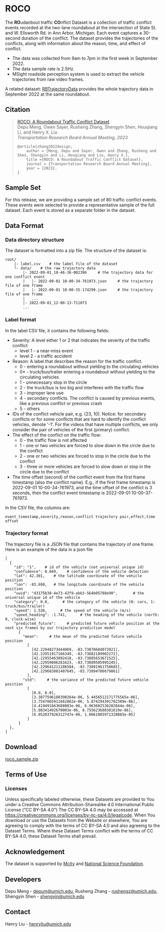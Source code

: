 # ROCO
The **RO**udanbout traffic **CO**nflict Dataset is a collection of traffic conflict events
 recorded at the two-lane roundabout at the intersection of State St. and W. Ellsworth Rd. in Ann Arbor, Michigan.
 Each event captures a 30-second duration of the conflict.
 The dataset provides the trajectories of the conflicts, 
 along with information about the reason, time, and effect of conflict.

- The data was collected from 9am to 7pm in the first week in September 2022.
- The data sample rate is 2.5Hz.
- MSight roadside perception system is used to extract the vehicle trajectories from raw video frames.

A related dataset: [RBTrajectoryData](https://github.com/michigan-traffic-lab/RBTrajectoryData)
provides the whole trajectory data in September 2022 at the same roundabout.
## Citation
> [ROCO: A Roundabout Traffic Conflict Dataset](https://arxiv.org/abs/2303.00563)<br />
> Depu Meng, Owen Sayer, Rusheng Zhang, Shengyin Shen, Houqiang Li, and Henry X. Liu<br />
> *Transportation Research Board Annual Meeting, 2023*
> ```
> @article{zhang2022design,
>     author = {Meng, Depu and Sayer, Owen and Zhang, Rusheng and Shen, Shengyin and Li, Houqiang and Liu, Henry X.},
>     title ={ROCO: A Roundabout Traffic Conflict Dataset},
>     journal = {Transportation Research Board Annual Meeting},
>     year = {2023},
> }
> ```

## Sample Set
For this release, we are providing a sample set of 80 traffic conflict events.
These events were selected to provide a representative sample of the full dataset.
Each event is stored as a separate folder in the dataset.

## Data Format
### Data directory structure
The dataset is formatted into a zip file. The structure of the dataset is:
```
root/
    |- label.csv    # the label file of the dataset
    └- data/    # the raw trajectory data
        |- 2022-09-01_10-46-36-002396     # the trajectory data for one conflict event
        |   |- 2022-09-01 10-00-34-761973.json     # the trajectory file of one frame
        |   |- 2022-09-01 10-00-35-174299.json     # the trajectory file of one frame
        |   ...
        |- 2022-09-01_12-00-13-711073
        ...
```

### Label format
In the label CSV file, it contains the following fields:
- Severity: A level either 1 or 2 that indicates the severity of the traffic conflict
    - level 1 - a near-miss event
    - level 2 - a traffic accident
- Reason: A label that describes the reason for the traffic conflict.
    - 0 - entering a roundabout without yielding to the circulating vehicles
    - 0* - truck/bus/trailer entering a roundabout without yielding to the circulating vehicles
    - 1 - unnecessary stop in the circle
    - 2 - the truck/bus is too big and interferes with the traffic flow
    - 3 - improper lane use
    - 4 - secondary conflicts. The conflict is caused by previous events, like a previous conflict or previous crash
    - 5 - others
- IDs of the conflict vehicle pair, e.g. (23, 10). Notice: for secondary conflicts 
or for some conflicts that are hard to identify the conflict vehicles, denote ‘-1’.
 For the videos that have multiple conflicts,
 we only consider the pair of vehicles of the first (primary) conflict.
- The effect of the conflict on the traffic flow:
    - 0 - the traffic flow is not affected
    - 1 - one or two vehicles are forced to slow down in the circle due to the conflict
    - 2 - one or two vehicles are forced to stop in the circle due to the conflict
    - 3 - three or more vehicles are forced to slow down or stop in the circle due to the conflict
- The time offset (second) of the conflict event from the first frame timestamp (also the conflict name).
E.g., if the first frame timestamp is 2022-09-01 10-00-34-761973, and the time offset of the conflict is 3 seconds, 
then the conflict event timestamp is 2022-09-01 10-00-37-761973.

In the CSV file, the columns are:
```
event_timestamp,severity,reason,conflict trajectory pair,effect,time offset
```

### Trajectory format
The trajectory file is a JSON file that contains the trajectory of one frame.
Here is an example of the data in a json file
```
[
  {
    "id": "1",    # id of the vehicle (not universal unique id)
    "confidence": 0.849,    # confidence of the vehicle detection
    "lat": 42.301,    # the latitude coordinate of the vehicle position
    "lon": -83.698,   # the longitude coordinate of the vehicle position
    "uuid": "d3175b38-4e73-42f9-abb3-564b05788e90",       # the universal unique id of the vehicle
    "category": 0.0,      # the category of the vehicle (0: cars, 1: truck/bus/trailer)
    "speed": 1.536,      # the speed of the vehicle (m/s)
    "speed_heading": -1.741,      # the heading of the vehicle (north: 0, clock-wise)
    "predicted_future":     # predicted future vehicle position at the next six frames by our trajectory prediction model
      {
        "mean":     # the mean of the predicted future vehicle position
          [
            [42.22948273444069, -83.73878684072021], 
            [42.22951917166349, -83.73882189902272], 
            [42.22955463092418, -83.73885653671525], 
            [42.22959806281623, -83.73889505995245], 
            [42.229641211286584, -83.73891961750685], 
            [42.229683881407645, -83.73894786679861]
          ], 
        "std":     # the variance of the predicted future vehicle position
          [
            [0.0, 0.0], 
            [3.3877596180390264e-06, 5.4456512171775565e-06], 
            [3.7547065911662862e-06, 5.874294391702309e-06], 
            [4.419491663688003e-06, 6.963602536202044e-06], 
            [5.08341492670003e-06, 8.755623608381619e-06], 
            [6.052037926312747e-06, 1.0661085971328865e-05]
          ]
      }
  },
]
```

## Download
[roco_sample.zip](https://github.com/michigan-traffic-lab/ROCO/releases/download/v0.1/roco_sample.zip)

## Terms of Use
### Licenses
Unless specifically labeled otherwise, these Datasets are provided to You under a Creative Commons Attribution-Sharealike 4.0 International Public License (“CC BY-SA 4.0”) The CC BY-SA 4.0 may be accessed at https://creativecommons.org/licenses/by-nc-sa/4.0/legalcode. When You download or use the Datasets from the Website or elsewhere, You are agreeing to comply with the terms of CC BY-SA 4.0 and also agreeing to the Dataset Terms. Where these Dataset Terms conflict with the terms of CC BY-SA 4.0, these Dataset Terms shall prevail.

## Acknowledgement
The dataset is supported by [Mcity](https://mcity.umich.edu/) and [National Science Foundation](https://www.nsf.gov/).

## Developers
Depu Meng - depum@umich.edu, Rusheng Zhang - rushengz@umich.edu, Shengyin Shen - shengyin@umich.edu

## Contact
Henry Liu - henryliu@umich.edu